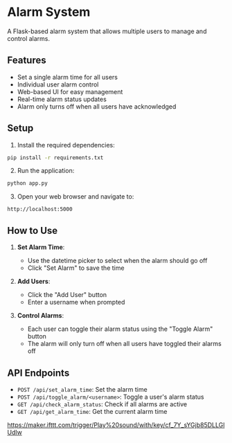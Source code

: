 # Alarm System

A Flask-based alarm system that allows multiple users to manage and control alarms.

## Features

- Set a single alarm time for all users
- Individual user alarm control
- Web-based UI for easy management
- Real-time alarm status updates
- Alarm only turns off when all users have acknowledged

## Setup

1. Install the required dependencies:
```bash
pip install -r requirements.txt
```

2. Run the application:
```bash
python app.py
```

3. Open your web browser and navigate to:
```
http://localhost:5000
```

## How to Use

1. **Set Alarm Time**:
   - Use the datetime picker to select when the alarm should go off
   - Click "Set Alarm" to save the time

2. **Add Users**:
   - Click the "Add User" button
   - Enter a username when prompted

3. **Control Alarms**:
   - Each user can toggle their alarm status using the "Toggle Alarm" button
   - The alarm will only turn off when all users have toggled their alarms off

## API Endpoints

- `POST /api/set_alarm_time`: Set the alarm time
- `POST /api/toggle_alarm/<username>`: Toggle a user's alarm status
- `GET /api/check_alarm_status`: Check if all alarms are active
- `GET /api/get_alarm_time`: Get the current alarm time 


https://maker.ifttt.com/trigger/Play%20sound/with/key/cf_7Y_sYGjb85DLLGlUdlw
